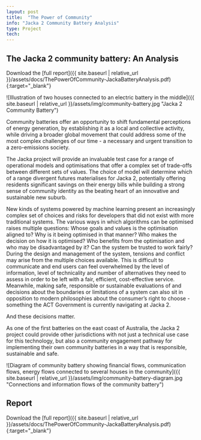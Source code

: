 ```yaml
---
layout: post
title:  "The Power of Community"
info: "Jacka 2 Community Battery Analysis"
type: Project 
tech:
---
```


## The Jacka 2 community battery: An Analysis
Download the [full report]({{ site.baseurl | relative_url }}/assets/docs/ThePowerOfCommunity-JackaBatteryAnalysis.pdf){:target="_blank"}

![Illustration of two houses connected to an electric battery in the middle]({{ site.baseurl | relative_url }}/assets/img/community-battery.jpg "Jacka 2 Community Battery")

Community batteries offer an opportunity to shift fundamental perceptions of energy generation, by establishing it as a local and collective activity, while driving a broader global movement that could address some of the most complex challenges of our time - a necessary and urgent transition to a zero-emissions society.

The Jacka project will provide an invaluable test case for a range of operational models and optimisations that offer a complex set of trade-offs between different sets of values. The choice of model will determine which of a range divergent futures materialises for Jacka 2, potentially offering residents significant savings on their energy bills while building a strong sense of community identity as the beating heart of an innovative and sustainable new suburb.

New kinds of systems powered by machine learning present an increasingly complex set of choices and risks for developers that did not exist with more traditional systems. The various ways in which algorithms can be optimised raises multiple questions: Whose goals and values is the optimisation aligned to? Why is it being optimised in that manner? Who makes the decision on how it is optimised? Who benefits from the optimisation and who may be disadvantaged by it? Can the system be trusted to work fairly? During the design and management of the system, tensions and conflict may arise from the multiple choices available. This is difficult to communicate and end users can feel overwhelmed by the level of information, level of technicality and number of alternatives they need to assess in order to be left with a fair, efficient, cost-effective service. Meanwhile, making safe, responsible or sustainable evaluations of and decisions about the boundaries or limitations of a system can also sit in opposition to modern philosophies about the consumer’s right to choose - something the ACT Government is currently navigating at Jacka 2.

And these decisions matter.

As one of the first batteries on the east coast of Australia, the Jacka 2 project could provide other jurisdictions with not just a technical use case for this technology, but also a community engagement pathway for implementing their own community batteries in a way that is responsible, sustainable and safe. 

![Diagram of community battery showing financial flows, communication flows, energy flows connected to several houses in the community]({{ site.baseurl | relative_url }}/assets/img/community-battery-diagram.jpg "Connections and information flows of the community battery")

## Report
Download the [full report]({{ site.baseurl | relative_url }}/assets/docs/ThePowerOfCommunity-JackaBatteryAnalysis.pdf){:target="_blank"}
